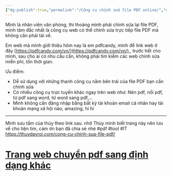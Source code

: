 ```yaml
---
{"dg-publish":true,"permalink":"/Công cụ chỉnh sửa file PDF online/","dgPassFrontmatter":true,"noteIcon":"2","created":"2024-01-11T15:02:37.384+07:00","updated":"2024-01-11T15:46:33.393+07:00"}
---
```


Mình là nhân viên văn phòng, thi thoảng mình phải chỉnh sửa lại file PDF, mình tâm đắc nhất là công cụ web có thể chỉnh sửa trực tiếp file PDF mà không cần phải tải về.

Em web mà mình giới thiệu hôm nay là em pdfcandy, mình để link web ở đây [https://pdfcandy.com/vn/](https://pdfcandy.com/vn/) , trước hết cho mình, sau cho ai có nhu cầu cần, không phải tìm kiếm các web chỉnh sửa miễn phí, tốn thời gian.

Ưu điểm:

- Dễ sử dụng với những thanh công cụ nằm bên trái của file PDF bạn cần chỉnh sửa
- Có nhiều công cụ trực tuyến khác ngay trên web như: Nén pdf, nối pdf, từ pdf sang word, từ word sang pdf,…
- Mình không cần đăng nhập bằng bất kỳ tài khoản email cá nhân hay tài khoản mạng xã hội nào, amazing, hí hí
---
Mình sưu tầm của thủy theo link sau. nhờ Thủy mình biết trang này nên lưu về cho tiện tìm, cám ơn bạn đã chia sẻ nhé
#pdf #tool #IT 
https://thuydayroi.com/cong-cu-chinh-sua-file-pdf/
# [Trang web chuyển pdf sang định dạng khác](https://pdfcandy.com/vn/)